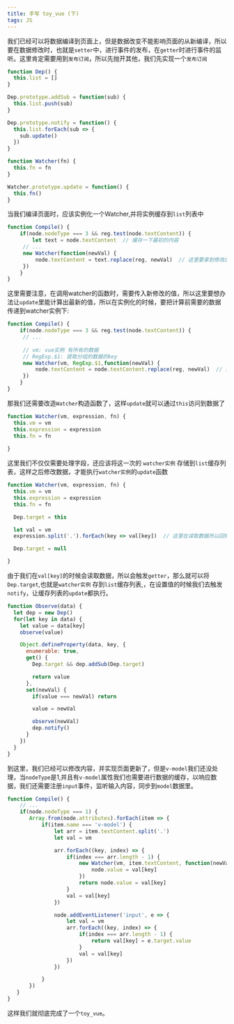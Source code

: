 ```yaml
---
title: 手写 toy_vue (下)
tags: JS
---
```


我们已经可以将数据编译到页面上，但是数据改变不能影响页面的从新编译，所以要在数据修改时，也就是`setter`中，进行事件的发布，在`getter`时进行事件的监听。这里肯定需要用到`发布订阅`，所以先抛开其他，我们先实现一个`发布订阅`

```js
function Dep() {
  this.list = []
}

Dep.prototype.addSub = function(sub) {
  this.list.push(sub)
}

Dep.prototype.notify = function() {
  this.list.forEach(sub => {
    sub.update()
  })
}

function Watcher(fn) {
  this.fn = fn
}

Watcher.prototype.update = function() {
  this.fn()
}
```

<!--more-->

当我们编译页面时，应该实例化一个Watcher,并将实例缓存到`list`列表中

```js
function Compile() {
    if(node.nodeType === 3 && reg.test(node.textContent)) {
        let text = node.textContent  // 缓存一下最初的内容
     // ...
     new Watcher(function(newVal) {
         node.textContent = text.replace(reg, newVal)  // 这里要拿到修改后的新数据
     })
 	}
} 
```

这里需要注意，在调用watcher的函数时，需要传入新修改的值，所以这里要想办法让`update`里能计算出最新的值，所以在实例化的时候，要把计算前需要的数据传递到watcher实例下:

```js
function Compile() {
    if(node.nodeType === 3 && reg.test(node.textContent)) {
     // ...
        
     // vm: vue实例 有所有的数据
     // RegExp.$1: 提取分组的数据的key  
     new Watcher(vm, RegExp.$1,function(newVal) {
         node.textContent = node.textContent.replace(reg, newVal)  // 这里要拿到修改后的新数据
     })
 	}
} 
```

那我们还需要改造`Watcher`构造函数了，这样`update`就可以通过`this`访问到数据了

```js
function Watcher(vm, expression, fn) {
  this.vm = vm
  this.expression = expression
  this.fn = fn
  
}
```

这里我们不仅仅需要处理字段，还应该将这一次的 `watcher实例` 存储到`list`缓存列表，这样之后修改数据，才能执行`watcher实例`的`update`函数

```js
function Watcher(vm, expression, fn) {
  this.vm = vm
  this.expression = expression
  this.fn = fn

  Dep.target = this

  let val = vm
  expression.split('.').forEach(key => val[key])  // 这里在读取数据所以回触发数据的getter

  Dep.target = null

}
```

由于我们在`val[key]`的时候会读取数据，所以会触发`getter`，那么就可以将 `Dep.target`,也就是`watcher实例` 存到`list`缓存列表,，在设置值的时候我们去触发`notify`，让缓存列表的`update`都执行。

```js
function Observe(data) {
  let dep = new Dep()
  for(let key in data) {
    let value = data[key]
    observe(value)

    Object.defineProperty(data, key, {
      enumerable: true,
      get() {
        Dep.target && dep.addSub(Dep.target)

        return value
      },
      set(newVal) {
        if(value === newVal) return 

        value = newVal

        observe(newVal)
        dep.notify() 
      }
    })
  }
}
```

到这里，我们已经可以修改内容，并实现页面更新了，但是`v-model`我们还没处理，当`nodeType`是1,并且有`v-model`属性我们也需要进行数据的缓存，以响应数据，我们还需要注册`input`事件，监听输入内容，同步到`model`数据里。

```js
function Compile() {
    // ...
    if(node.nodeType === 1) {
       Array.from(node.attributes).forEach(item => {
           if(item.name === 'v-model') {
               let arr = item.textContent.split('.')
               let val = vm

               arr.forEach((key, index) => {
                   if(index === arr.length - 1) {
                       new Watcher(vm, item.textContent, function(newVal) {
                           node.value = val[key]
                       })
                       return node.value = val[key]
                   }
                   val = val[key]
               })

               node.addEventListener('input', e => {
                   let val = vm
                   arr.forEach((key, index) => {
                       if(index === arr.length - 1) {
                           return val[key] = e.target.value
                       }
                       val = val[key]
                   })
               })

           }
       })
   }
}  
```

这样我们就彻底完成了一个`toy_vue`。
